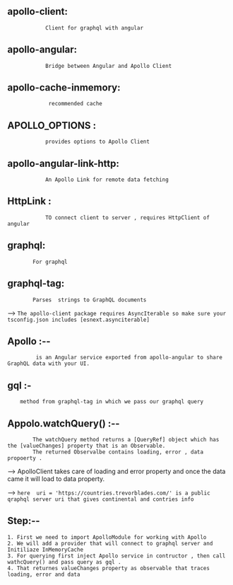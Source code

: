 
 ## apollo-client: 
                Client for graphql with angular

 ## apollo-angular: 
                Bridge between Angular and Apollo Client

 ## apollo-cache-inmemory: 
                 recommended cache 

 ## APOLLO_OPTIONS : 
                provides options to Apollo Client

 ## apollo-angular-link-http: 
                An Apollo Link for remote data fetching

 ## HttpLink :
                TO connect client to server , requires HttpClient of angular

 ## graphql: 
            For graphql

 ## graphql-tag: 
            Parses  strings to GraphQL documents

 --> `The apollo-client package requires AsyncIterable so make sure your tsconfig.json includes [esnext.asynciterable]` 

 ## Apollo :--
             is an Angular service exported from apollo-angular to share GraphQL data with your UI.

## gql :- 
        method from graphql-tag in which we pass our graphql query

## Appolo.watchQuery() :--
            The watchQuery method returns a [QueryRef] object which has the [valueChanges] property that is an Observable.
            The returned Observalbe contains loading, error , data propoerty .

--> ApolloClient takes care of loading and error property and once the data came it will load to data property.




--> ` here  uri = 'https://countries.trevorblades.com/' is a public qraphql server uri that gives continental and contries info `

## Step:-- 
    1. First we need to import ApolloModule for working with Apollo
    2. We will add a provider that will connect to graphql server and Initiliaze InMemoryCache
    3. For querying first inject Apollo service in contructor , then call wathcQuery() and pass query as gql .
    4. That returnes valueChanges property as observable that traces loading, error and data